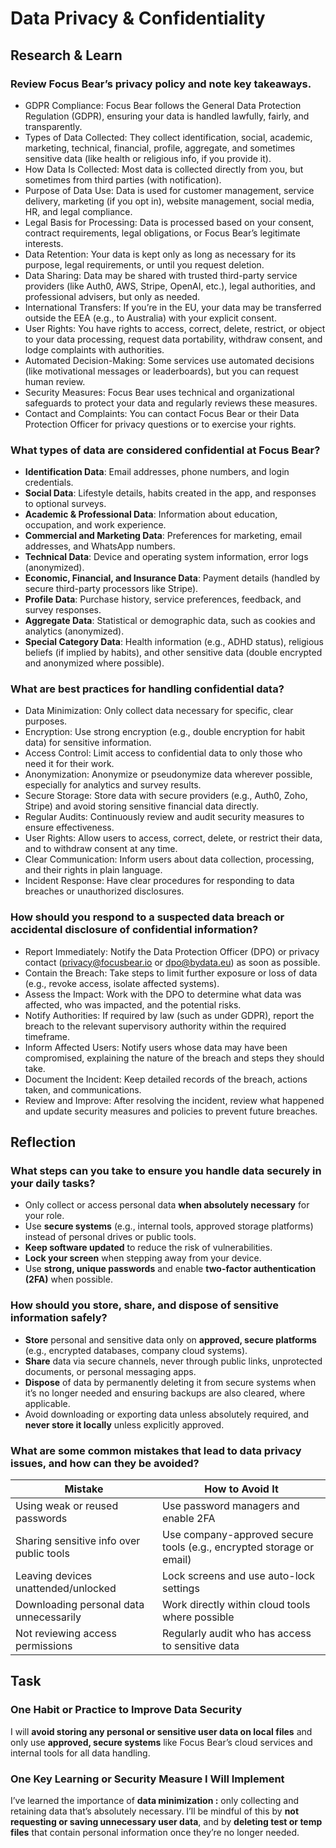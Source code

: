 # Data Privacy & Confidentiality

## Research & Learn

### Review Focus Bear’s **privacy policy** and note key takeaways.

- GDPR Compliance: Focus Bear follows the General Data Protection Regulation (GDPR), ensuring your data is handled lawfully, fairly, and transparently.
- Types of Data Collected: They collect identification, social, academic, marketing, technical, financial, profile, aggregate, and sometimes sensitive data (like health or religious info, if you provide it).
- How Data Is Collected: Most data is collected directly from you, but sometimes from third parties (with notification).
- Purpose of Data Use: Data is used for customer management, service delivery, marketing (if you opt in), website management, social media, HR, and legal compliance.
- Legal Basis for Processing: Data is processed based on your consent, contract requirements, legal obligations, or Focus Bear’s legitimate interests.
- Data Retention: Your data is kept only as long as necessary for its purpose, legal requirements, or until you request deletion.
- Data Sharing: Data may be shared with trusted third-party service providers (like Auth0, AWS, Stripe, OpenAI, etc.), legal authorities, and professional advisers, but only as needed.
- International Transfers: If you’re in the EU, your data may be transferred outside the EEA (e.g., to Australia) with your explicit consent.
- User Rights: You have rights to access, correct, delete, restrict, or object to your data processing, request data portability, withdraw consent, and lodge complaints with authorities.
- Automated Decision-Making: Some services use automated decisions (like motivational messages or leaderboards), but you can request human review.
- Security Measures: Focus Bear uses technical and organizational safeguards to protect your data and regularly reviews these measures.
- Contact and Complaints: You can contact Focus Bear or their Data Protection Officer for privacy questions or to exercise your rights.

### What types of **data** are considered confidential at Focus Bear? 

- **Identification Data**: Email addresses, phone numbers, and login credentials.
- **Social Data**: Lifestyle details, habits created in the app, and responses to optional surveys.
- **Academic & Professional Data**: Information about education, occupation, and work experience.
- **Commercial and Marketing Data**: Preferences for marketing, email addresses, and WhatsApp numbers.
- **Technical Data**: Device and operating system information, error logs (anonymized).
- **Economic, Financial, and Insurance Data**: Payment details (handled by secure third-party processors like Stripe).
- **Profile Data**: Purchase history, service preferences, feedback, and survey responses.
- **Aggregate Data**: Statistical or demographic data, such as cookies and analytics (anonymized).
- **Special Category Data**: Health information (e.g., ADHD status), religious beliefs (if implied by habits), and other sensitive data (double encrypted and anonymized where possible).

### What are **best practices** for handling confidential data?

- Data Minimization: Only collect data necessary for specific, clear purposes.
- Encryption: Use strong encryption (e.g., double encryption for habit data) for sensitive information.
- Access Control: Limit access to confidential data to only those who need it for their work.
- Anonymization: Anonymize or pseudonymize data wherever possible, especially for analytics and survey results.
- Secure Storage: Store data with secure providers (e.g., Auth0, Zoho, Stripe) and avoid storing sensitive financial data directly.
- Regular Audits: Continuously review and audit security measures to ensure effectiveness.
- User Rights: Allow users to access, correct, delete, or restrict their data, and to withdraw consent at any time.
- Clear Communication: Inform users about data collection, processing, and their rights in plain language.
- Incident Response: Have clear procedures for responding to data breaches or unauthorized disclosures. ​⁠

### How should you **respond to a suspected data breach** or accidental disclosure of confidential information?

- Report Immediately: Notify the Data Protection Officer (DPO) or privacy contact ([privacy@focusbear.io](mailto:privacy@focusbear.io) or [dpo@bydata.eu](mailto:dpo@bydata.eu)) as soon as possible.
- Contain the Breach: Take steps to limit further exposure or loss of data (e.g., revoke access, isolate affected systems).
- Assess the Impact: Work with the DPO to determine what data was affected, who was impacted, and the potential risks.
- Notify Authorities: If required by law (such as under GDPR), report the breach to the relevant supervisory authority within the required timeframe.
- Inform Affected Users: Notify users whose data may have been compromised, explaining the nature of the breach and steps they should take.
- Document the Incident: Keep detailed records of the breach, actions taken, and communications.
- Review and Improve: After resolving the incident, review what happened and update security measures and policies to prevent future breaches.

## Reflection

### What steps can you take to ensure you handle data securely in your daily tasks?

- Only collect or access personal data **when absolutely necessary** for your role.
- Use **secure systems** (e.g., internal tools, approved storage platforms) instead of personal drives or public tools.
- **Keep software updated** to reduce the risk of vulnerabilities.
- **Lock your screen** when stepping away from your device.
- Use **strong, unique passwords** and enable **two-factor authentication (2FA)** when possible.

### How should you store, share, and dispose of sensitive information safely?

- **Store** personal and sensitive data only on **approved, secure platforms** (e.g., encrypted databases, company cloud systems).
- **Share** data via secure channels, never through public links, unprotected documents, or personal messaging apps.
- **Dispose** of data by permanently deleting it from secure systems when it’s no longer needed and ensuring backups are also cleared, where applicable.
- Avoid downloading or exporting data unless absolutely required, and **never store it locally** unless explicitly approved.

### What are some common mistakes that lead to data privacy issues, and how can they be avoided?

| **Mistake**                              | **How to Avoid It**                                                  |
| ---------------------------------------- | -------------------------------------------------------------------- |
| Using weak or reused passwords           | Use password managers and enable 2FA                                 |
| Sharing sensitive info over public tools | Use company-approved secure tools (e.g., encrypted storage or email) |
| Leaving devices unattended/unlocked      | Lock screens and use auto-lock settings                              |
| Downloading personal data unnecessarily  | Work directly within cloud tools where possible                      |
| Not reviewing access permissions         | Regularly audit who has access to sensitive data                     |

## Task

### One Habit or Practice to Improve Data Security

I will **avoid storing any personal or sensitive user data on local files** and only use **approved, secure systems** like Focus Bear’s cloud services and internal tools for all data handling.

### One Key Learning or Security Measure I Will Implement

I’ve learned the importance of **data minimization :** only collecting and retaining data that’s absolutely necessary. I’ll be mindful of this by **not requesting or saving unnecessary user data**, and by **deleting test or temp files** that contain personal information once they’re no longer needed.

